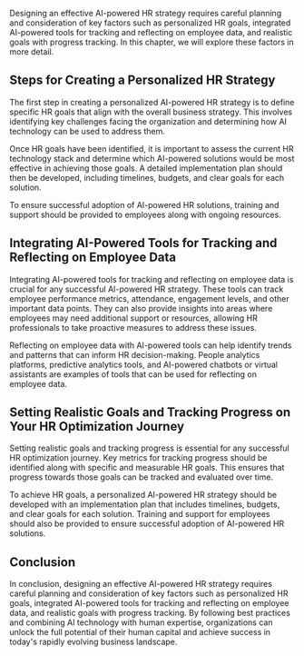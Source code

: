 
Designing an effective AI-powered HR strategy requires careful planning and consideration of key factors such as personalized HR goals, integrated AI-powered tools for tracking and reflecting on employee data, and realistic goals with progress tracking. In this chapter, we will explore these factors in more detail.

Steps for Creating a Personalized HR Strategy
---------------------------------------------

The first step in creating a personalized AI-powered HR strategy is to define specific HR goals that align with the overall business strategy. This involves identifying key challenges facing the organization and determining how AI technology can be used to address them.

Once HR goals have been identified, it is important to assess the current HR technology stack and determine which AI-powered solutions would be most effective in achieving those goals. A detailed implementation plan should then be developed, including timelines, budgets, and clear goals for each solution.

To ensure successful adoption of AI-powered HR solutions, training and support should be provided to employees along with ongoing resources.

Integrating AI-Powered Tools for Tracking and Reflecting on Employee Data
-------------------------------------------------------------------------

Integrating AI-powered tools for tracking and reflecting on employee data is crucial for any successful AI-powered HR strategy. These tools can track employee performance metrics, attendance, engagement levels, and other important data points. They can also provide insights into areas where employees may need additional support or resources, allowing HR professionals to take proactive measures to address these issues.

Reflecting on employee data with AI-powered tools can help identify trends and patterns that can inform HR decision-making. People analytics platforms, predictive analytics tools, and AI-powered chatbots or virtual assistants are examples of tools that can be used for reflecting on employee data.

Setting Realistic Goals and Tracking Progress on Your HR Optimization Journey
-----------------------------------------------------------------------------

Setting realistic goals and tracking progress is essential for any successful HR optimization journey. Key metrics for tracking progress should be identified along with specific and measurable HR goals. This ensures that progress towards those goals can be tracked and evaluated over time.

To achieve HR goals, a personalized AI-powered HR strategy should be developed with an implementation plan that includes timelines, budgets, and clear goals for each solution. Training and support for employees should also be provided to ensure successful adoption of AI-powered HR solutions.

Conclusion
----------

In conclusion, designing an effective AI-powered HR strategy requires careful planning and consideration of key factors such as personalized HR goals, integrated AI-powered tools for tracking and reflecting on employee data, and realistic goals with progress tracking. By following best practices and combining AI technology with human expertise, organizations can unlock the full potential of their human capital and achieve success in today's rapidly evolving business landscape.
